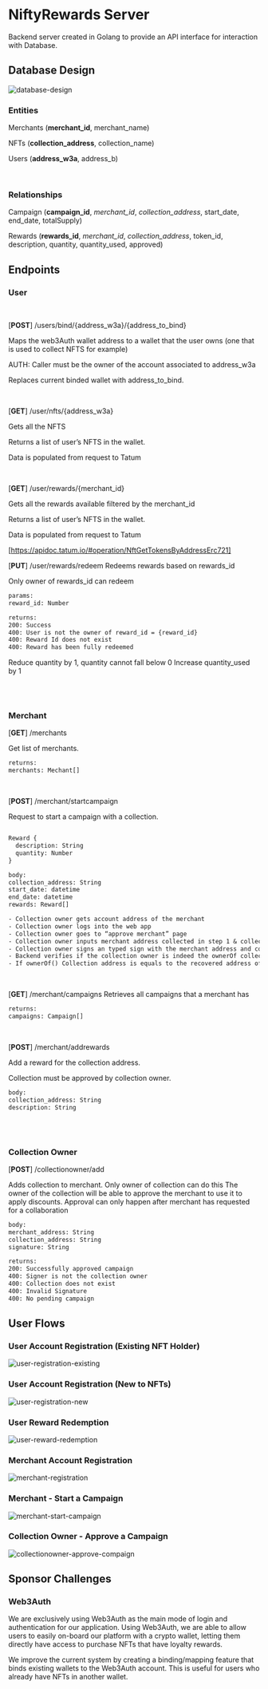 # NiftyRewards Server

Backend server created in Golang to provide an API interface for interaction with Database.

## Database Design

![database-design](docs/database.drawio.svg)

### Entities

Merchants (**merchant_id**, merchant_name)

NFTs (**collection_address**, collection_name)

Users (**address_w3a**, address_b)

<br/>

### Relationships

Campaign (**campaign_id**, _merchant_id_, _collection_address_, start_date, end_date, totalSupply)

Rewards (**rewards_id**, _merchant_id_, _collection_address_, token_id, description, quantity, quantity_used, approved)

## Endpoints

### User

<br/>

[**POST**] /users/bind/{address_w3a}/{address_to_bind}

Maps the web3Auth wallet address to a wallet that the user owns (one that is used to collect NFTS for example)

AUTH: Caller must be the owner of the account associated to address_w3a

Replaces current binded wallet with address_to_bind.

<br/>

[**GET**] /user/nfts/{address_w3a}

Gets all the NFTS

Returns a list of user’s NFTS in the wallet.

Data is populated from request to Tatum

<br/>

[**GET**] /user/rewards/{merchant_id}

Gets all the rewards available filtered by the merchant_id

Returns a list of user’s NFTS in the wallet.

Data is populated from request to Tatum

[https://apidoc.tatum.io/#operation/NftGetTokensByAddressErc721]

[**PUT**] /user/rewards/redeem
Redeems rewards based on rewards_id

Only owner of rewards_id can redeem

```txt
params:
reward_id: Number

returns:
200: Success
400: User is not the owner of reward_id = {reward_id}
400: Reward Id does not exist
400: Reward has been fully redeemed
```

Reduce quantity by 1, quantity cannot fall below 0
Increase quantity_used by 1

<br/>
<br/>

### Merchant

[**GET**] /merchants

Get list of merchants.

```txt
returns:
merchants: Mechant[]
```

<br/>

[**POST**] /merchant/startcampaign

Request to start a campaign with a collection.

```txt

Reward {
  description: String
  quantity: Number
}

body:
collection_address: String
start_date: datetime
end_date: datetime
rewards: Reward[]

```

```txt
- Collection owner gets account address of the merchant
- Collection owner logs into the web app
- Collection owner goes to “approve merchant” page
- Collection owner inputs merchant address collected in step 1 & collection address
- Collection owner signs an typed sign with the merchant address and collection address
- Backend verifies if the collection owner is indeed the ownerOf collection address
- If ownerOf() Collection address is equals to the recovered address of the signature, the collection will be binded.
```

<br/>

[**GET**] /merchant/campaigns
Retrieves all campaigns that a merchant has

```txt
returns:
campaigns: Campaign[]
```

<br/>

[**POST**] /merchant/addrewards

Add a reward for the collection address.

Collection must be approved by collection owner.

```txt
body:
collection_address: String
description: String
```

<br/>
<br/>

### Collection Owner

[**POST**] /collectionowner/add

Adds collection to merchant. Only owner of collection can do this
The owner of the collection will be able to approve the merchant to use it to apply discounts. Approval can only happen after merchant has requested for a collaboration

```txt
body:
merchant_address: String
collection_address: String
signature: String

returns:
200: Successfully approved campaign
400: Signer is not the collection owner
400: Collection does not exist
400: Invalid Signature
400: No pending campaign
```

## User Flows

### User Account Registration (Existing NFT Holder)

![user-registration-existing](/docs/user-registration-existing.drawio.svg)

### User Account Registration (New to NFTs)

![user-registration-new](/docs/user-registration-new.drawio.svg)

### User Reward Redemption

![user-reward-redemption](docs/user-redeem-rewards.drawio.svg)

### Merchant Account Registration

![merchant-registration](docs/merchant-registration.drawio.svg)

### Merchant - Start a Campaign

![merchant-start-campaign](docs/merchant-start-campaign.drawio.svg)

### Collection Owner - Approve a Campaign

![collectionowner-approve-compaign](docs/collectionowner-approve-campaign.drawio.svg)

## Sponsor Challenges

### Web3Auth

We are exclusively using Web3Auth as the main mode of login and authentication for our application. Using Web3Auth, we are able to allow users to easily on-board our platform with a crypto wallet, letting them directly have access to purchase NFTs that have loyalty rewards.

We improve the current system by creating a binding/mapping feature that binds existing wallets to the Web3Auth account. This is useful for users who already have NFTs in another wallet.
